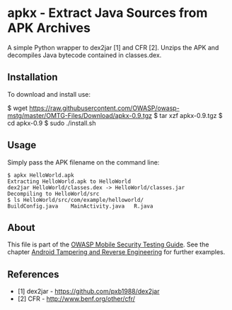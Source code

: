 # apkx - Extract Java Sources from APK Archives

A simple Python wrapper to dex2jar [1] and CFR [2]. Unzips the APK and decompiles Java bytecode contained in classes.dex.

## Installation

To download and install use:

$ wget https://raw.githubusercontent.com/OWASP/owasp-mstg/master/OMTG-Files/Download/apkx-0.9.tgz
$ tar xzf apkx-0.9.tgz
$ cd apkx-0.9
$ sudo ./install.sh

## Usage

Simply pass the APK filename on the command line:

~~~
$ apkx HelloWorld.apk 
Extracting HelloWorld.apk to HelloWorld
dex2jar HelloWorld/classes.dex -> HelloWorld/classes.jar
Decompiling to HelloWorld/src
$ ls HelloWorld/src/com/example/helloworld/
BuildConfig.java	MainActivity.java	R.java
~~~

## About

This file is part of the [OWASP Mobile Security Testing Guide](https://github.com/OWASP/owasp-mstg). See the chapter [Android Tampering and Reverse Engineering](https://github.com/OWASP/owasp-mstg/blob/master/Document/0x05c-Reverse-Engineering-and-Tampering.md) for further examples.

## References

- [1] dex2jar - https://github.com/pxb1988/dex2jar
- [2] CFR - http://www.benf.org/other/cfr/
